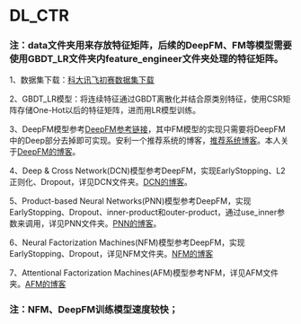 # DL_CTR

### 注：data文件夹用来存放特征矩阵，后续的DeepFM、FM等模型需要使用GBDT_LR文件夹内feature_engineer文件夹处理的特征矩阵。
  
  1、数据集下载：[科大讯飞初赛数据集下载](http://www.dcjingsai.com/common/cmpt/2018%E7%A7%91%E5%A4%A7%E8%AE%AF%E9%A3%9EAI%E8%90%A5%E9%94%80%E7%AE%97%E6%B3%95%E5%A4%A7%E8%B5%9B_%E7%AB%9E%E8%B5%9B%E4%BF%A1%E6%81%AF.html)


  2、GBDT_LR模型：将连续特征通过GBDT离散化并结合原类别特征，使用CSR矩阵存储One-Hot以后的特征矩阵，进而用LR模型训练。
  
  3、DeepFM模型参考[DeepFM参考链接](https://github.com/ChenglongChen/tensorflow-DeepFM)，其中FM模型的实现只需要将DeepFM中的Deep部分去掉即可实现。安利一个推荐系统的博客，[推荐系统博客](https://www.jianshu.com/p/6f1c2643d31b)。本人关于[DeepFM的博客](https://blog.csdn.net/buwei0239/article/details/86767737)。
  
  4、Deep & Cross Network(DCN)模型参考DeepFM，实现EarlyStopping、L2正则化、Dropout，详见DCN文件夹。[DCN的博客](https://blog.csdn.net/buwei0239/article/details/86767378)。
  
  5、Product-based Neural Networks(PNN)模型参考DeepFM，实现EarlyStopping、Dropout、inner-product和outer-product，通过use_inner参数来调用，详见PNN文件夹。[PNN的博客](https://blog.csdn.net/buwei0239/article/details/86755998)。
  
  6、Neural Factorization Machines(NFM)模型参考DeepFM，实现EarlyStopping、Dropout，详见NFM文件夹。[NFM的博客](https://blog.csdn.net/buwei0239/article/details/86757381)

  7、Attentional Factorization Machines(AFM)模型参考NFM，详见AFM文件夹。[AFM的博客](https://blog.csdn.net/buwei0239/article/details/86766008)
  
  
### 注：NFM、DeepFM训练模型速度较快；
